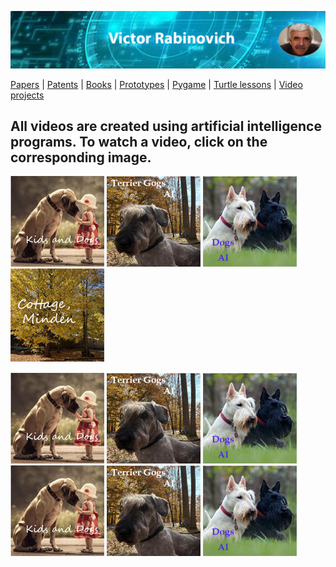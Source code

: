 ![Header Image](https://raw.githubusercontent.com/victenna/vrabinovich/main/Images/Header.png)

[Papers](papers.md) | [Patents](patents.md) | [Books](books.md) | [Prototypes](prototypes.md) | [Pygame](pygame.md) | [Turtle lessons](turtle_lessons.md) | [Video projects](video_projects.md)

## **All videos are created using artificial intelligence programs. To watch a video, click on the corresponding image.**


[![Dogs and Kids](https://raw.githubusercontent.com/victenna/vrabinovich/main/Images/Dogs%20and%20kids.png)](https://www.youtube.com/watch?v=whoiHovNMFs)
[![Terrier Dogs](https://raw.githubusercontent.com/victenna/vrabinovich/main/Images/Terrier%20dogs.png)](https://youtu.be/KkCjh5AozvA)
[![Dogs](https://raw.githubusercontent.com/victenna/vrabinovich/main/Images/Dogs.png)](https://www.youtube.com/shorts/0EpCACd949w)
[![Minden](https://raw.githubusercontent.com/victenna/vrabinovich/main/Images/Cottage%20Minden.png)](https://youtu.be/b9gTKUv__mM)









[![Dogs and Kids](https://raw.githubusercontent.com/victenna/vrabinovich/main/Images/Dogs%20and%20kids.png)](https://www.youtube.com/watch?v=whoiHovNMFs)
[![Terrier Dogs](https://raw.githubusercontent.com/victenna/vrabinovich/main/Images/Terrier%20dogs.png)](https://youtu.be/KkCjh5AozvA)
[![Dogs](https://raw.githubusercontent.com/victenna/vrabinovich/main/Images/Dogs.png)](https://www.youtube.com/shorts/0EpCACd949w)
[![Dogs and Kids](https://raw.githubusercontent.com/victenna/vrabinovich/main/Images/Dogs%20and%20kids.png)](https://www.youtube.com/watch?v=whoiHovNMFs)
[![Terrier Dogs](https://raw.githubusercontent.com/victenna/vrabinovich/main/Images/Terrier%20dogs.png)](https://youtu.be/KkCjh5AozvA)
[![Dogs](https://raw.githubusercontent.com/victenna/vrabinovich/main/Images/Dogs.png)](https://www.youtube.com/shorts/0EpCACd949w)



















